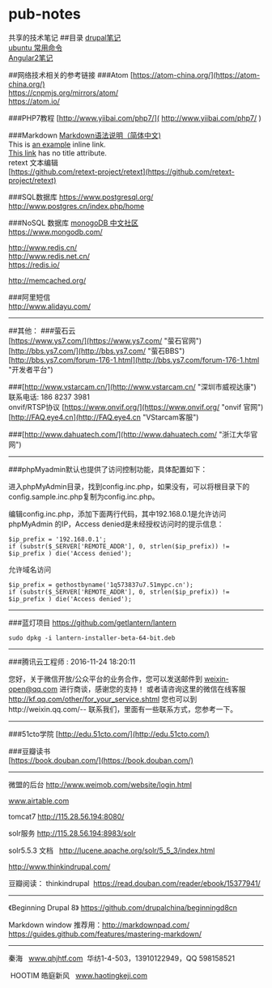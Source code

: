 # pub-notes
共享的技术笔记
##目录
[drupal笔记]( ./notes_drupal.md "drupal学习笔记" )    
[ubuntu 常用命令]( ./cmds_ubuntu.md "ubuntu 常用命令" )  
[Angular2笔记]( ./notes_Angular2.md "Angular2学习笔记" )  


##网络技术相关的参考链接
###Atom
[https://atom-china.org/](https://atom-china.org/)   
https://cnpmjs.org/mirrors/atom/  
https://atom.io/  

###PHP7教程
[http://www.yiibai.com/php7/]( http://www.yiibai.com/php7/ )

###Markdown
[Markdown语法说明（简体中文)]( http://www.appinn.com/markdown/ "Markdown" )  
This is [an example]( http://example.com/ "Title") inline link.  
[This link]( http://example.net/ ) has no title attribute.  
retext 文本编辑  
[https://github.com/retext-project/retext](https://github.com/retext-project/retext)


###SQL数据库
https://www.postgresql.org/  
http://www.postgres.cn/index.php/home

###NoSQL 数据库
[monogoDB 中文社区]( http://www.mongoing.com/ )  
https://www.mongodb.com/

http://www.redis.cn/  
http://www.redis.net.cn/  
https://redis.io/  

http://memcached.org/  

###阿里短信  
http://www.alidayu.com/

**************************************************************************

##其他：
###萤石云  
[https://www.ys7.com/](https://www.ys7.com/ "萤石官网")  
[http://bbs.ys7.com/](http://bbs.ys7.com/ "萤石BBS")  
[http://bbs.ys7.com/forum-176-1.html](http://bbs.ys7.com/forum-176-1.html "开发者平台")  

###[http://www.vstarcam.cn/](http://www.vstarcam.cn/ "深圳市威视达康")  
联系电话: 186 8237 3981  
onvif/RTSP协议  [https://www.onvif.org/](https://www.onvif.org/ "onvif 官网")  
[http://FAQ.eye4.cn](http://FAQ.eye4.cn "VStarcam客服")  

###[http://www.dahuatech.com/](http://www.dahuatech.com/ "浙江大华官网")

**************************************************************************
###phpMyadmin默认也提供了访问控制功能，具体配置如下：

进入phpMyAdmin目录，找到config.inc.php，如果没有，可以将根目录下的config.sample.inc.php复制为config.inc.php。

编辑config.inc.php，添加下面两行代码，其中192.168.0.1是允许访问 phpMyAdmin 的IP，Access denied是未经授权访问时的提示信息：

    $ip_prefix = '192.168.0.1';
    if (substr($_SERVER['REMOTE_ADDR'], 0, strlen($ip_prefix)) != $ip_prefix ) die('Access denied');

允许域名访问

    $ip_prefix = gethostbyname('1q573837u7.51mypc.cn');
    if (substr($_SERVER['REMOTE_ADDR'], 0, strlen($ip_prefix)) != $ip_prefix ) die('Access denied');


************************
###蓝灯项目
https://github.com/getlantern/lantern  

	sudo dpkg -i lantern-installer-beta-64-bit.deb

********************************
###腾讯云工程师 :
2016-11-24 18:20:11

您好，关于微信开放/公众平台的业务合作，您可以发送邮件到 weixin-open@qq.com 进行商谈，感谢您的支持！
 或者请咨询这里的微信在线客服 http://kf.qq.com/other/for_your_service.shtml
您也可以到http://weixin.qq.com/-- 联系我们，里面有一些联系方式，您参考一下。

*************************
###51cto学院
[http://edu.51cto.com/](http://edu.51cto.com/)  

###豆瓣读书  
[https://book.douban.com/](https://book.douban.com/)

*****************************************************************

微盟的后台 http://www.weimob.com/website/login.html

www.airtable.com

tomcat7 http://115.28.56.194:8080/

solr服务 http://115.28.56.194:8983/solr

solr5.5.3 文档   http://lucene.apache.org/solr/5_5_3/index.html

http://www.thinkindrupal.com/

豆瓣阅读： thinkindrupal  https://read.douban.com/reader/ebook/15377941/


*******************************
《Beginning Drupal 8》  https://github.com/drupalchina/beginningd8cn

Markdown window 推荐用：http://markdownpad.com/
https://guides.github.com/features/mastering-markdown/

********************************
秦海   www.qhjhtf.com  华纺1-4-503，13910122949，QQ 598158521 

 HOOTIM 皓庭新风   www.haotingkeji.com
